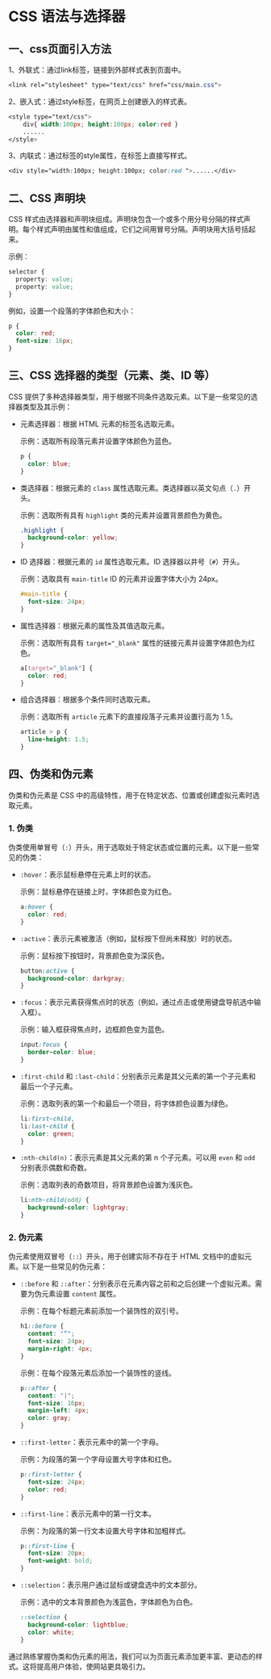 # CSS 语法与选择器

## 一、css页面引入方法

1、外联式：通过link标签，链接到外部样式表到页面中。

```css
<link rel="stylesheet" type="text/css" href="css/main.css">
```

2、嵌入式：通过style标签，在网页上创建嵌入的样式表。

```css
<style type="text/css">
    div{ width:100px; height:100px; color:red }
    ......
</style>
```

3、内联式：通过标签的style属性，在标签上直接写样式。

```css
<div style="width:100px; height:100px; color:red ">......</div>
```

## 二、CSS 声明块

CSS 样式由选择器和声明块组成。声明块包含一个或多个用分号分隔的样式声明。每个样式声明由属性和值组成，它们之间用冒号分隔。声明块用大括号括起来。

示例：

```css
selector {
  property: value;
  property: value;
}
```

例如，设置一个段落的字体颜色和大小：

```css
p {
  color: red;
  font-size: 16px;
}
```

## 三、CSS 选择器的类型（元素、类、ID 等）

CSS 提供了多种选择器类型，用于根据不同条件选取元素。以下是一些常见的选择器类型及其示例：

- 元素选择器：根据 HTML 元素的标签名选取元素。

  示例：选取所有段落元素并设置字体颜色为蓝色。

  ```css
  p {
    color: blue;
  }
  ```

- 类选择器：根据元素的 `class` 属性选取元素。类选择器以英文句点（`.`）开头。

  示例：选取所有具有 `highlight` 类的元素并设置背景颜色为黄色。

  ```css
  .highlight {
    background-color: yellow;
  }
  ```

- ID 选择器：根据元素的 `id` 属性选取元素。ID 选择器以井号（`#`）开头。

  示例：选取具有 `main-title` ID 的元素并设置字体大小为 24px。

  ```css
  #main-title {
    font-size: 24px;
  }
  ```

- 属性选择器：根据元素的属性及其值选取元素。

  示例：选取所有具有 `target="_blank"` 属性的链接元素并设置字体颜色为红色。

  ```css
  a[target="_blank"] {
    color: red;
  }
  ```

- 组合选择器：根据多个条件同时选取元素。

  示例：选取所有 `article` 元素下的直接段落子元素并设置行高为 1.5。

  ```css
  article > p {
    line-height: 1.5;
  }
  ```

## 四、伪类和伪元素

伪类和伪元素是 CSS 中的高级特性，用于在特定状态、位置或创建虚拟元素时选取元素。

### 1. 伪类

伪类使用单冒号（`:`）开头，用于选取处于特定状态或位置的元素。以下是一些常见的伪类：

- `:hover`：表示鼠标悬停在元素上时的状态。

  示例：鼠标悬停在链接上时，字体颜色变为红色。

  ```css
  a:hover {
    color: red;
  }
  ```

- `:active`：表示元素被激活（例如，鼠标按下但尚未释放）时的状态。

  示例：鼠标按下按钮时，背景颜色变为深灰色。

  ```css
  button:active {
    background-color: darkgray;
  }
  ```

- `:focus`：表示元素获得焦点时的状态（例如，通过点击或使用键盘导航选中输入框）。

  示例：输入框获得焦点时，边框颜色变为蓝色。

  ```css
  input:focus {
    border-color: blue;
  }
  ```

- `:first-child` 和 `:last-child`：分别表示元素是其父元素的第一个子元素和最后一个子元素。

  示例：选取列表的第一个和最后一个项目，将字体颜色设置为绿色。

  ```css
  li:first-child,
  li:last-child {
    color: green;
  }
  ```

- `:nth-child(n)`：表示元素是其父元素的第 n 个子元素。可以用 `even` 和 `odd` 分别表示偶数和奇数。

  示例：选取列表的奇数项目，将背景颜色设置为浅灰色。

  ```css
  li:nth-child(odd) {
    background-color: lightgray;
  }
  ```

### 2. 伪元素

伪元素使用双冒号（`::`）开头，用于创建实际不存在于 HTML 文档中的虚拟元素。以下是一些常见的伪元素：

- `::before` 和 `::after`：分别表示在元素内容之前和之后创建一个虚拟元素。需要为伪元素设置 `content` 属性。

  示例：在每个标题元素前添加一个装饰性的双引号。

  ```css
  h1::before {
    content: "“";
    font-size: 24px;
    margin-right: 4px;
  }
  ```

  示例：在每个段落元素后添加一个装饰性的竖线。

  ```css
  p::after {
    content: "|";
    font-size: 16px;
    margin-left: 4px;
    color: gray;
  }
  ```

- `::first-letter`：表示元素中的第一个字母。

  示例：为段落的第一个字母设置大号字体和红色。

	```css
	p::first-letter {
	  font-size: 24px;
	  color: red;
	}
	```

- `::first-line`：表示元素中的第一行文本。

  示例：为段落的第一行文本设置大号字体和加粗样式。

  ```css
  p::first-line {
    font-size: 20px;
    font-weight: bold;
  }
  ```
  
- `::selection`：表示用户通过鼠标或键盘选中的文本部分。

  示例：选中的文本背景颜色为浅蓝色，字体颜色为白色。

  ```css
  ::selection {
    background-color: lightblue;
    color: white;
  }
  ```

通过熟练掌握伪类和伪元素的用法，我们可以为页面元素添加更丰富、更动态的样式。这将提高用户体验，使网站更具吸引力。